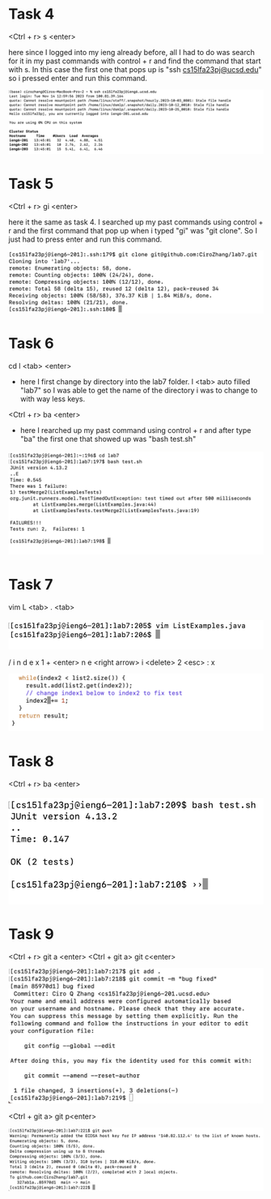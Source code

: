 # Task 4

<Ctrl + r> s \<enter>

here since I logged into my ieng already before, all I had to do was search for it in my past commands with control + r and find the command that start with s. In this case the first one that pops up is "ssh cs15lfa23pj@ucsd.edu" so i pressed enter and run this command. 

![Image](task4.png)

# Task 5

<Ctrl + r> gi \<enter>

here it the same as task 4. I searched up my past commands using control + r and the first command that pop up when i typed "gi" was "git clone". So I just had to press enter and run this command. 

![Image](task5.png)

# Task 6

cd l \<tab> \<enter> 

* here I first change by directory into the lab7 folder. l \<tab> auto filled "lab7" so I was able to get the name of the directory i was to change to with way less keys. 

<Ctrl + r> ba \<enter>

* here I rearched up my past command using control + r and after type "ba" the first one that showed up was "bash test.sh"


![Image](task6.png)

# Task 7

vim L \<tab> . \<tab> 

![Image](task7.1.png)

/ i n d e x 1 + \<enter> n e \<right arrow>  i \<delete> 2 \<esc> : x

![Image](task7.2.png)

# Task 8

<Ctrl + r> ba \<enter>

![Image](task8.png)

# Task 9

<Ctrl + r> git a \<enter>
<Ctrl + git a> git c\<enter>

![Image](task9.1.png)

<Ctrl + git a> git p\<enter>

![Image](task9.2.png)
